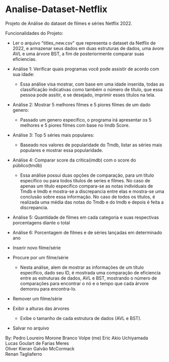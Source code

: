# Analise-Dataset-Netflix

Projeto de Análise do dataset de filmes e séries Netflix 2022.

Funcionalidades do Projeto: 
 - Ler o arquivo "titles_new.csv" que representa o dataset da Netflix de 2022, e armazenar seus dados em duas estruturas de dados, uma ávore AVL e uma árvore BST, a fim de posteriormente comparar suas eficiencias.
   
 - Análise 1: Verificar quais programas você pode assistir de acordo com sua idade:
     - Essa análise visa mostrar, com base em uma idade inserida, todas as classificação indicativas como também o número de título, que essa pessoa pode assitir, e se desejado, imprimir esses títulos na tela.
       
 - Análise 2: Mostrar 5 melhores filmes e 5 piores filmes de um dado genero:
     - Passado um genero especifico, o programa irá apresentar os 5 melhores e 5 piores filmes com base no Imdb Score.
       
 - Análise 3: Top 5 séries mais populares:
     - Baseado nos valores de popularidade do Tmdb, listar as séries mais populares e mostrar essa popularidade.

 - Análise 4: Comparar score da crítica(imdb) com o score do público(tmdb)
     - Essa análise possui duas opções de comparação, para um título especifico ou para todos títulos de series e filmes. No caso de apenas um título especifico compara-se as notas individuais de Tmdb e Imdb e mostra-se a discrepancia entre elas e mostra-se uma conclusão sobre essa informação. No caso de todos os títulos, é realizada uma média das notas do Tmdb e do Imdb e depois é feita a discrepancia.

 - Análise 5: Quantidade de filmes em cada categoria e suas respectivas porcentagens diante o total

 - Análise 6: Porcentagem de filmes e de séries lançadas em determinado ano

 - Inserir novo filme/série

 - Procure por um filme/série
   - Nesta análise, alem de mostrar as informações de um título especifico, dado seu ID, é mostrada uma comparação de eficiencia entre as estruturas de dados, AVL e BST, mostrando o número de comparações para encontrar o nó e o tempo que cada árvore demorou para encontra-lo.
 - Remover um filme/série
   
 - Exibir a alturas das árvores
     - Exibe o tamanho de cada estrutura de dados (AVL e BST).
 - Salvar no arquivo

By: 
Pedro Loureiro Morone Branco Volpe  (me)
Eric Akio Uchiyamada              
Lucas Goulart de Farias Meres     
Oliver Kieran Galvão McCormack      
Renan Tagliaferro                   
   
